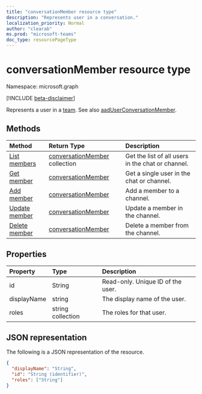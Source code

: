 ```yaml
---
title: "conversationMember resource type"
description: "Represents user in a conversation."
localization_priority: Normal
author: "clearab"
ms.prod: "microsoft-teams"
doc_type: resourcePageType
---
```


# conversationMember resource type

Namespace: microsoft.graph

[!INCLUDE [beta-disclaimer](../../includes/beta-disclaimer.md)]

Represents a user in a [team](team.md).
See also [aadUserConversationMember](aaduserconversationmember.md).

## Methods

| Method | Return Type | Description |
|:---------------|:--------|:----------|
|[List members](conversationMember-list.md)|[conversationMember](conversationMember.md) collection|Get the list of all users in the chat or channel.|
|[Get member](conversationMember-get.md)|[conversationMember](conversationMember.md)|Get a single user in the chat or channel.|
|[Add member](conversationMember-Add.md)|[conversationMember](conversationMember.md)|Add a member to a channel.|
|[Update member](conversationMember-update.md)|[conversationMember](conversationMember.md)|Update a member in the channel.|
|[Delete member](conversationMember.delete.md)|[conversationMember](conversationMember.md)|Delete a member from the channel.|

## Properties

| Property   | Type |Description|
|:---------------|:--------|:----------|
|id|String| Read-only. Unique ID of the user.|
|displayName| string | The display name of the user. |
|roles| string collection | The roles for that user. |

## JSON representation

The following is a JSON representation of the resource.

<!-- {
  "blockType": "resource",
  "optionalProperties": [

  ],
  "@odata.type": "microsoft.graph.conversationMember",
  "baseType": "",
  "keyProperty": "id"
}-->

```json
{
  "displayName": "String",
  "id": "String (identifier)",
  "roles": ["String"]
}
```

<!-- uuid: 16cd6b66-4b1a-43a1-adaf-3a886856ed98
2019-02-04 14:57:30 UTC -->
<!-- {
  "type": "#page.annotation",
  "description": "conversationMember resource",
  "keywords": "",
  "section": "documentation",
  "tocPath": ""
}-->
